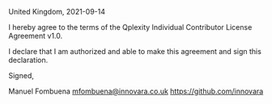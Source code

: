 United Kingdom, 2021-09-14

I hereby agree to the terms of the Qplexity Individual Contributor License
Agreement v1.0.

I declare that I am authorized and able to make this agreement and sign this
declaration.

Signed,

Manuel Fombuena mfombuena@innovara.co.uk https://github.com/innovara